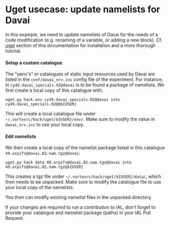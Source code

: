 # Uget usecase: update namelists for Davai

In this example, we need to update namelists of Davai for the needs of a code modification
(e.g. renaming of a variable, or adding a new block).
Cf. [uget](uget.md) section of this documentation for installation and a more thorough tutorial.

#### Setup a custom catalogue

The "uenv's" or catalogues of static input resources used by Davai are listed in the `conf/davai_nrv.ini` config file
of the experiment.
For instance, in `cy49.davai_specials.02@davai` is to be found a package of namelists.
We first create a local copy of this catalogue with:

```
uget.py hack env cy49.davai_specials.02@davai into cy49.davai_specials.02@@${USER}
```

This will create a local catalogue file under `~/.vortexrc/hack/uget/${USER}/env/`.
Make sure to modify the value in `davai_nrv.ini` to use your local copy.

#### Edit namelists

We then create a local copy of the namelist package listed in this catalogue `49.arpifs@davai.02.nam.tgz@davai`:

```
uget.py hack data 49.arpifs@davai.02.nam.tgz@davai into 49.arpifs@davai.02.nam.tgz@${USER}
```

This creates a tgz file under `~/.vortexrc/hack/uget/${USER}/data/`, which then needs to be unpacked.
Make sure to modify the catalogue file to use your local copy of the namelists.

You then can modify existing namelist files in the unpacked directory.

If your changes are required to run a contribution to IAL, don't forget to provide your catalogue and namelist package
(paths) in your IAL Pull Request.
